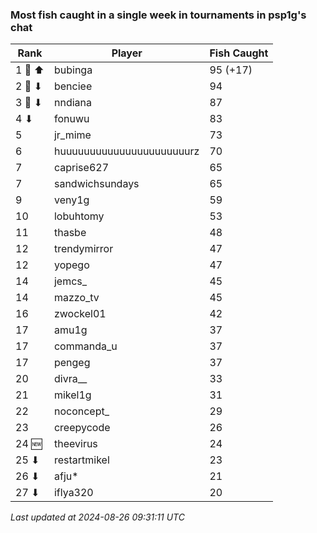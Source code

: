 ### Most fish caught in a single week in tournaments in psp1g's chat
| Rank | Player | Fish Caught |
|------|--------|-----------|
| 1 🥇 ⬆ | bubinga  | 95 (+17) |
| 2 🥈 ⬇ | benciee  | 94 |
| 3 🥉 ⬇ | nndiana  | 87 |
| 4 ⬇ | fonuwu  | 83 |
| 5  | jr_mime  | 73 |
| 6  | huuuuuuuuuuuuuuuuuuuuuurz  | 70 |
| 7  | caprise627  | 65 |
| 7  | sandwichsundays  | 65 |
| 9  | veny1g  | 59 |
| 10  | lobuhtomy  | 53 |
| 11  | thasbe  | 48 |
| 12  | trendymirror  | 47 |
| 12  | yopego  | 47 |
| 14  | jemcs_  | 45 |
| 14  | mazzo_tv  | 45 |
| 16  | zwockel01  | 42 |
| 17  | amu1g  | 37 |
| 17  | commanda_u  | 37 |
| 17  | pengeg  | 37 |
| 20  | divra__  | 33 |
| 21  | mikel1g  | 31 |
| 22  | noconcept_  | 29 |
| 23  | creepycode  | 26 |
| 24 🆕 | theevirus  | 24 |
| 25 ⬇ | restartmikel  | 23 |
| 26 ⬇ | afju*  | 21 |
| 27 ⬇ | iflya320  | 20 |

_Last updated at 2024-08-26 09:31:11 UTC_